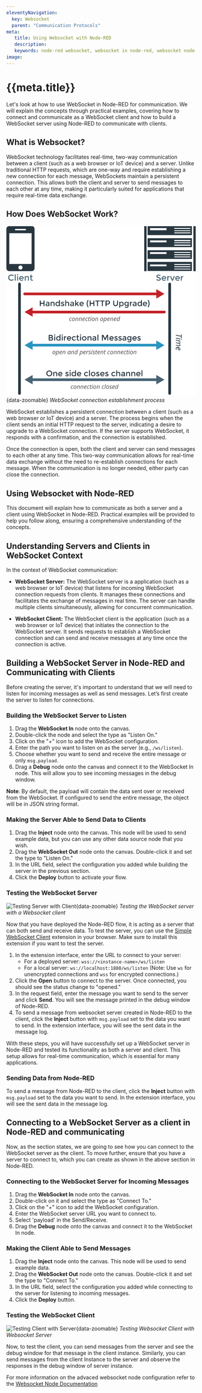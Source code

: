 ```yaml
---
eleventyNavigation:
  key: Websocket
  parent: "Communication Protocols"
meta:
   title: Using Websocket with Node-RED
   description: 
   keywords: node-red websocket, websocket in node-red, websocket node-red
image: 
---
```


# {{meta.title}}

Let's look at how to use WebSocket in Node-RED for communication. We will explain the concepts through practical examples, covering how to connect and communicate as a WebSocket client and how to build a WebSocket server using Node-RED to communicate with clients.

## What is Websocket?

WebSocket technology facilitates real-time, two-way communication between a client (such as a web browser or IoT device) and a server. Unlike traditional HTTP requests, which are one-way and require establishing a new connection for each message, WebSockets maintain a persistent connection. This allows both the client and server to send messages to each other at any time, making it particularly suited for applications that require real-time data exchange.

## How Does WebSocket Work?

![WebSocket connection establishment process](./images/websocket-handshake.png){data-zoomable}
_WebSocket connection establishment process_

WebSocket establishes a persistent connection between a client (such as a web browser or IoT device) and a server. The process begins when the client sends an initial HTTP request to the server, indicating a desire to upgrade to a WebSocket connection. If the server supports WebSocket, it responds with a confirmation, and the connection is established.

Once the connection is open, both the client and server can send messages to each other at any time. This two-way communication allows for real-time data exchange without the need to re-establish connections for each message. When the communication is no longer needed, either party can close the connection.

## Using Websocket with Node-RED 

This document will explain how to communicate as both a server and a client using WebSocket in Node-RED. Practical examples will be provided to help you follow along, ensuring a comprehensive understanding of the concepts.

## Understanding Servers and Clients in WebSocket Context

In the context of WebSocket communication:

- **WebSocket Server:** The WebSocket server is a application (such as a web browser or IoT device) that listens for incoming WebSocket connection requests from clients. It manages these connections and facilitates the exchange of messages in real time. The server can handle multiple clients simultaneously, allowing for concurrent communication.

- **WebSocket Client:** The WebSocket client is the application (such as a web browser or IoT device) that initiates the connection to the WebSocket server. It sends requests to establish a WebSocket connection and can send and receive messages at any time once the connection is active.

## Building a WebSocket Server in Node-RED and Communicating with Clients

Before creating the server, it's important to understand that we will need to listen for incoming messages as well as send messages. Let’s first create the server to listen for connections.

### Building the WebSocket Server to Listen

1. Drag the **WebSocket In** node onto the canvas.
2. Double-click the node and select the type as "Listen On."
3. Click on the "+" icon to add the WebSocket configuration.
4. Enter the path you want to listen on as the server (e.g., `/ws/listen`).
5. Choose whether you want to send and receive the entire message or only `msg.payload`.
6. Drag a **Debug** node onto the canvas and connect it to the WebSocket In node. This will allow you to see incoming messages in the debug window.

**Note**: By default, the payload will contain the data sent over or received from the WebSocket. If configured to send the entire message, the object will be in JSON string format.

### Making the Server Able to Send Data to Clients

1. Drag the **Inject** node onto the canvas. This node will be used to send example data, but you can use any other data source node that you wish.
2. Drag the **WebSocket Out** node onto the canvas. Double-click it and set the type to "Listen On."
3. In the URL field, select the configuration you added while building the server in the previous section.
4. Click the **Deploy** button to activate your flow.

### Testing the WebSocket Server

![Testing Server with Client](./images/server-testing.gif){data-zoomable}
_Testing the WebSocket server with a Websocket client_

Now that you have deployed the Node-RED flow, it is acting as a server that can both send and receive data. To test the server, you can use the [Simple WebSocket Client](https://chromewebstore.google.com/detail/simple-websocket-client/pfdhoblngboilpfeibdedpjgfnlcodoo?hl=en) extension in your browser. Make sure to install this extension if you want to test the server.

1. In the extension interface, enter the URL to connect to your server:
   - For a deployed server: `wss://<instance-name>/ws/listen`
   - For a local server: `ws://localhost:1880/ws/listen` (Note: Use `ws` for unencrypted connections and `wss` for encrypted connections.)
2. Click the **Open** button to connect to the server. Once connected, you should see the status change to "opened."
3. In the request field, enter the message you want to send to the server and click **Send**. You will see the message printed in the debug window of Node-RED.
4. To send a message from websocket server created in Node-RED to the client, click the **Inject** button with `msg.payload` set to the data you want to send. In the extension interface, you will see the sent data in the message log.

With these steps, you will have successfully set up a WebSocket server in Node-RED and tested its functionality as both a server and client. This setup allows for real-time communication, which is essential for many applications.

### Sending Data from Node-RED

To send a message from Node-RED to the client, click the **Inject** button with `msg.payload` set to the data you want to send. In the extension interface, you will see the sent data in the message log.

## Connecting to a WebSocket Server as a client in Node-RED and communicating

Now, as the section states, we are going to see how you can connect to the WebSocket server as the client. To move further, ensure that you have a server to connect to, which you can create as shown in the above section in Node-RED.

### Connecting to the WebSocket Server for Incoming Messages

1. Drag the **WebSocket In** node onto the canvas.
2. Double-click on it and select the type as "Connect To."
3. Click on the "+" icon to add the WebSocket configuration.
4. Enter the WebSocket server URL you want to connect to.
5. Select 'payload' in the Send/Receive.
6. Drag the **Debug** node onto the canvas and connect it to the WebSocket In node.

### Making the Client Able to Send Messages

1. Drag the **Inject** node onto the canvas. This node will be used to send example data.
2. Drag the **WebSocket Out** node onto the canvas. Double-click it and set the type to "Connect To."
3. In the URL field, select the configuration you added while connecting to the server for listening to incoming messages.
4. Click the **Deploy** button.

### Testing the WebSocket Client

![Testing Client with Server](./images/client-testing.gif){data-zoomable}
_Testing Websocket Client with Websocket Server_

Now, to test the client, you can send messages from the server and see the debug window for that message in the client instance. Similarly, you can send messages from the client Instance to the server and observe the responses in the debug window of server instance.

For more information on the advaced websocket node configuration refer to the [Websocket Node Documentation](/node-red/core-nodes/websocket/)